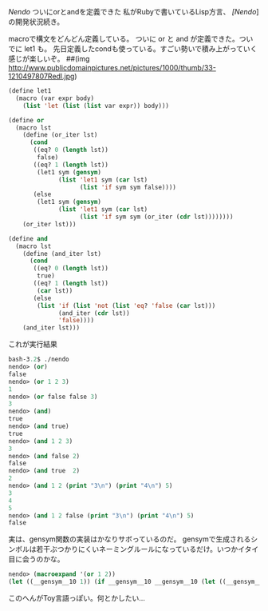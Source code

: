*Nendo* ついにorとandを定義できた
私がRubyで書いているLisp方言、 *[Nendo*]の開発状況続き。

macroで構文をどんどん定義している。
ついに or と and が定義できた。ついでに let1 も。
先日定義したcondも使っている。すごい勢いで積み上がっていく感じが楽しいぞ。
 ##(img http://www.publicdomainpictures.net/pictures/1000/thumb/33-1210497807Redl.jpg)
```lisp
(define let1
  (macro (var expr body)
    (list 'let (list (list var expr)) body)))
```

```lisp
(define or
  (macro lst
    (define (or_iter lst)
      (cond
       ((eq? 0 (length lst))
        false)
       ((eq? 1 (length lst))
        (let1 sym (gensym)
              (list 'let1 sym (car lst)
                    (list 'if sym sym false))))
       (else
        (let1 sym (gensym)
              (list 'let1 sym (car lst)
                    (list 'if sym sym (or_iter (cdr lst))))))))
    (or_iter lst)))
```

```lisp
(define and
  (macro lst
    (define (and_iter lst)
      (cond
       ((eq? 0 (length lst))
        true)
       ((eq? 1 (length lst))
        (car lst))
       (else
        (list 'if (list 'not (list 'eq? 'false (car lst)))
              (and_iter (cdr lst))
              'false))))
    (and_iter lst)))
```

これが実行結果
```lisp
bash-3.2$ ./nendo
nendo> (or)
false
nendo> (or 1 2 3)
1
nendo> (or false false 3)
3
nendo> (and)
true
nendo> (and true)
true
nendo> (and 1 2 3)
3
nendo> (and false 2) 
false
nendo> (and true  2)
2
nendo> (and 1 2 (print "3\n") (print "4\n") 5)
3
4
5
nendo> (and 1 2 false (print "3\n") (print "4\n") 5)
false
```

実は、gensym関数の実装はかなりサボっているのだ。
gensymで生成されるシンボルは若干ぶつかりにくいネーミングルールになっているだけ。いつかイタイ目に会うのかな。
```lisp
nendo> (macroexpand '(or 1 2))
(let ((__gensym__10 1)) (if __gensym__10 __gensym__10 (let ((__gensym__11 2)) (if __gensym__11 __gensym__11 false))))
```
このへんがToy言語っぽい。何とかしたい...
